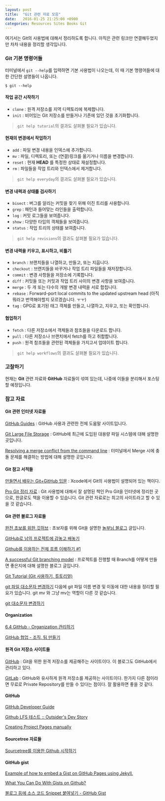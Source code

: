 ```yaml
---
layout: post
title:  "Git 관련 자료 모음"
date:   2016-01-25 21:25:00 +0900
categories: Resources Sites Books Git
---
```


여기서는 Git의 사용법에 대해서 정리하도록 합니다. 아직은 관련 링크만 연결해두었지만 차차 내용을 정리할 생각입니다.

### Git 기본 명령어들

터미널에서 `git --help`를 입력하면 기본 사용법이 나오는데, 이 때 기본 명령어들에 대한 간단한 설명들이 나옵니다.

```
$ git --help
```

#### 작업 공간 시작하기

* `clone` : 원격 저장소를 지역 디렉토리에 복제합니다.
* `init` : 비어있는 Git 저장소를 만들거나 기존에 있던 것을 초기화합니다.

> `git help tutorial`의 결과도 살펴볼 필요가 있습니다.

#### 현재의 변경에서 작업하기

* `add` : 파일 변경 내용을 인덱스에 추가합니다.
* `mv` : 파일, 디렉토리, 또는 (연결)링크를 옮기거나 이름을 변경합니다.
* `reset` : 현재 **HEAD** 를 특정한 상태로 재설정합니다.
* `rm` : 파일들을 작업 트리와 인덱스에서 제거합니다.

> `git help everyday`의 결과도 살펴볼 필요가 있습니다.

#### 변경 내력과 상태를 검사하기

* `bisect` : 버그를 알리는 커밋을 찾기 위해 이진 트리를 사용합니다.
* `grep` : 패턴과 들어맞는 라인들을 출력합니다.
* `log` : 커밋 로그들을 보여줍니다.
* `show` : 다양한 타입의 객체들을 보여줍니다.
* `status` : 작업 트리의 상태를 보여줍니다.

> `git help revisions`의 결과도 살펴볼 필요가 있습니다.

#### 변경 내력을 키우고, 표시하고, 비틀기

* `branch` : 브랜치들을 나열하고, 만들고, 또는 지웁니다.
* `checkout` : 브랜치들을 바꾸거나 작업 트리 파일들을 재저장합니다.
* `commit` : 변경 사항들을 저장소에 기록합니다.
* `diff` : 커밋들 또는 커밋과 작업 트리 사이의 변경 사항을 보여줍니다.
* `merge` : 두 개 또는 다수의 개발 변경 내력을 서로 합칩니다.
* `rebase` : Forward-port local commits to the updated upstream head (아직 뭐라고 번역해야할지 모르겠습니다. ㅜㅜ)
* `tag` : GPG로 표기된 태그 객체를 만들고, 나열하고, 지우고, 또는 확인합니다.

#### 협업하기

* `fetch` : 다른 저장소에서 객체들과 참조들을 다운로드 합니다.
* `pull` : 다른 저장소나 브랜치에서 fetch를 하고 취합합니다.
* `push` : 원격 참조들을 관련된 객체들을 가지고서 업데이트 합니다.

> `git help workflows`의 결과도 살펴볼 필요가 있습니다.

### 고찰하기

현재는 **Git** 관련 자료와 **GitHub** 자료들이 섞여 있는데, 나중에 이들을 분리해서 포스팅할 예정입니다.

### 참고 자료

#### Git 관련 인터넷 자료들

[GitHub Guides](https://guides.github.com) : GitHub 사용과 관련한 전체 도움말 사이트입니다.

[Git Large File Storage](https://git-lfs.github.com) : GitHub에 최근에 도입된 대용량 파일 시스템에 대해 설명한 곳입니다.

[Resolving a merge conflict from the command line](https://help.github.com/articles/resolving-a-merge-conflict-from-the-command-line/) : 터미널에서 Merge 시에 충돌 문제를 해결하는 방법에 대해 설명한 곳입니다.

#### Git 참고 서적들

[만들면서 배우는 Git+GitHub 입문](http://www.hanbit.co.kr/book/look.html?isbn=978-89-6848-202-1) : Xcode에서 Git의 사용법이 설명되어 있는 책이다.

[Pro Git 정리 자료](https://git-scm.com/book/ko/) : Git 사용법에 대해서 잘 설명된 책인 Pro Git을 인터넷에 정리한 곳으로, 한글로도 책을 이용할 수 있습니다. Git 관련 자료로는 최고의 사이트라고 할 수 있을 것 같습니다.

#### Git 관련 블로그 자료들

[완전 초보를 위한 깃허브](https://nolboo.github.io/blog/2013/10/06/github-for-beginner/) : 초보자를 위해 Git을 설명한 [놀부님 블로그](https://nolboo.github.io/) 글입니다.

[GitHub로 남의 프로젝트에 감놓고 배놓기](https://dogfeet.github.io/articles/2012/how-to-github.html)

[Github를 이용하는 전체 흐름 이해하기 #1](https://blog.outsider.ne.kr/865)

[A successful Git branching model](http://nvie.com/posts/a-successful-git-branching-model/) : 프로젝트를 진행할 때 Branch를 어떻게 만들면 좋은지에 대해 설명한 블로그 글입니다.

[Git Tutorial (Git 사용하기, 튜토리얼)](http://sapeyes.blog.me/70118257910)

[git 파일 대소문자 변경하기](http://ohgyun.com/518) 다음에 git 파일 이름 변경 및 이동에 대한 내용을 정리할 필요가 있습니다. git mv 와 그냥 mv는 역할이 다른 것 같습니다.

[git 대소문자 변경하기](http://wkdgusdn3.tistory.com/entry/Git-git-대소문자-변경하기)

#### Organization

[6.4 GitHub - Organization 관리하기](https://git-scm.com/book/ko/v2/GitHub-Organization-관리하기)

[GitHub 협업 - 조직, 팀 만들기](http://i5on9i.blogspot.kr/2015/09/github.html)


#### 원격 Git 저장소 사이트들

[GitHub](https://github.com) : Git을 위한 원격 저장소를 제공해주는 사이트이다. 이 블로그도 GitHub에서 관리하고 있다.

[GitLab](https://about.gitlab.com) : GitHub와 유사하게 원격 저장소를 제공하는 사이트이다. 한가지 다른 점이라면 무료로 Private Repository를 만들 수 있다는 점이다. 잘 활용하면 좋을 것 같다.

#### GitHub

[GitHub Developer Guide](https://developer.github.com/)

[Github LFS 테스트 :: Outsider's Dev Story](https://blog.outsider.ne.kr/1147)

[Creating Project Pages manually](https://help.github.com/articles/creating-project-pages-manually/)


#### Sourcetree 자료들

[Sourcetree를 이용한 Github 시작하기](http://hackersstudy.tistory.com/41)


#### GitHub gist

[Example of how to embed a Gist on GitHub Pages using Jekyll.](https://gist.github.com/benbalter/5555251)

[What You Can Do With Gists on Github?](http://www.labnol.org/internet/github-gist-tutorial/28499/)

[블로그 등에 소스 코드 Snippet 붙여넣기 - GitHub Gist](http://hanmomhanda.tistory.com/entry/블로그-등에-소스-코드-Snippet-붙여넣기-GitHub-Gist)
